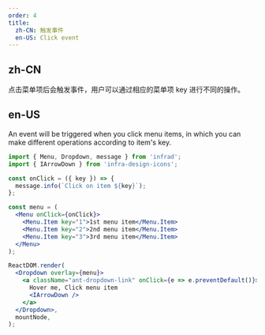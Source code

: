 ```yaml
---
order: 4
title:
  zh-CN: 触发事件
  en-US: Click event
---
```


## zh-CN

点击菜单项后会触发事件，用户可以通过相应的菜单项 key 进行不同的操作。

## en-US

An event will be triggered when you click menu items, in which you can make different operations according to item's key.

```jsx
import { Menu, Dropdown, message } from 'infrad';
import { IArrowDown } from 'infra-design-icons';

const onClick = ({ key }) => {
  message.info(`Click on item ${key}`);
};

const menu = (
  <Menu onClick={onClick}>
    <Menu.Item key="1">1st menu item</Menu.Item>
    <Menu.Item key="2">2nd menu item</Menu.Item>
    <Menu.Item key="3">3rd menu item</Menu.Item>
  </Menu>
);

ReactDOM.render(
  <Dropdown overlay={menu}>
    <a className="ant-dropdown-link" onClick={e => e.preventDefault()}>
      Hover me, Click menu item
      <IArrowDown />
    </a>
  </Dropdown>,
  mountNode,
);
```
